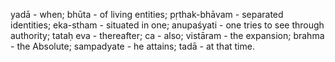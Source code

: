 yadā - when; bhūta - of living entities; pṛthak-bhāvam - separated identities; eka-stham - situated in one; anupaśyati - one tries to see through authority; tataḥ eva - thereafter; ca - also; vistāram - the expansion; brahma - the Absolute; sampadyate - he attains; tadā - at that time.